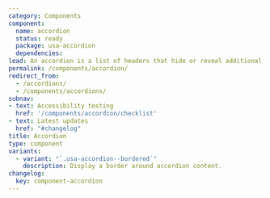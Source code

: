 ```yaml
---
category: Components
component:
  name: accordion
  status: ready
  package: usa-accordion
  dependencies:
lead: An accordion is a list of headers that hide or reveal additional content when selected.
permalink: /components/accordion/
redirect_from:
  - /accordions/
  - /components/accordions/
subnav:
- text: Accessibility testing
  href: '/components/accordion/checklist'
- text: Latest updates
  href: "#changelog"
title: Accordion
type: component
variants:
  - variant: "`.usa-accordion--bordered`"
    description: Display a border around accordion content.
changelog:
  key: component-accordion
---
```

